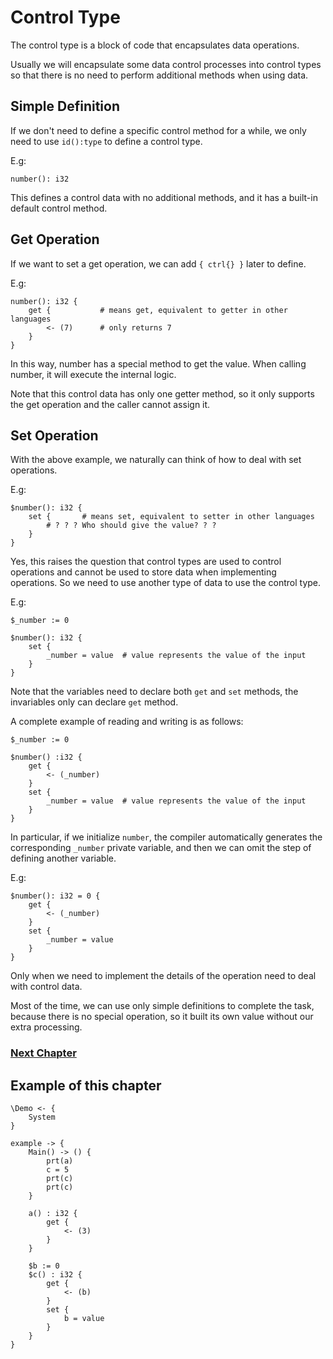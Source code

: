 # Control Type
The control type is a block of code that encapsulates data operations.

Usually we will encapsulate some data control processes into control types so that there is no need to perform additional methods when using data.

## Simple Definition
If we don't need to define a specific control method for a while, we only need to use `id():type` to define a control type.

E.g:
```
number(): i32
```
This defines a control data with no additional methods, and it has a built-in default control method.

## Get Operation
If we want to set a get operation, we can add `{ ctrl{} }` later to define.

E.g:
```
number(): i32 {
    get {           # means get, equivalent to getter in other languages
        <- (7)      # only returns 7
    }
}
```
In this way, number has a special method to get the value. When calling number, it will execute the internal logic.

Note that this control data has only one getter method, so it only supports the get operation and the caller cannot assign it.
## Set Operation
With the above example, we naturally can think of how to deal with set operations.

E.g:
```
$number(): i32 {
    set {       # means set, equivalent to setter in other languages
        # ? ? ? Who should give the value? ? ?
    }
}
```
Yes, this raises the question that control types are used to control operations and cannot be used to store data when implementing operations.
So we need to use another type of data to use the control type.

E.g:
```
$_number := 0

$number(): i32 {
    set {
        _number = value  # value represents the value of the input
    }
}
```

Note that the variables need to declare both `get` and `set` methods, the invariables only can declare `get` method.

A complete example of reading and writing is as follows:
```
$_number := 0

$number() :i32 {
    get {
        <- (_number)
    }
    set {
        _number = value  # value represents the value of the input
    }
}
```

In particular, if we initialize `number`, the compiler automatically generates the corresponding `_number` private variable, and then we can omit the step of defining another variable.

E.g:
```
$number(): i32 = 0 {
    get {
        <- (_number)
    }
    set {
        _number = value 
    }
}
```

Only when we need to implement the details of the operation need to deal with control data.

Most of the time, we can use only simple definitions to complete the task, because there is no special operation, so it built its own value without our extra processing.

### [Next Chapter](protocol-type.md)

## Example of this chapter
```
\Demo <- {
    System
}

example -> {
    Main() -> () {
        prt(a)
        c = 5
        prt(c)
        prt(c)
    }

    a() : i32 {
        get { 
            <- (3) 
        }
    }

    $b := 0
    $c() : i32 {
        get { 
            <- (b) 
        }
        set { 
            b = value 
        }
    }
}
```